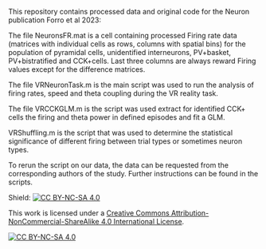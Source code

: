 This repository contains processed data and original code for the Neuron publication Forro et al 2023: 

The file NeuronsFR.mat is a cell containing processed Firing rate data (matrices with individual cells as rows, 
columns with spatial bins) for the population of pyramidal cells, unidentified interneurons, PV+basket, 
PV+bistratified and CCK+cells. Last three columns are always reward Firing values except for the difference matrices.  

The file VRNeuronTask.m is the main script was used to run the analysis of firing rates, speed and theta coupling during 
the VR reality task. 

The file VRCCKGLM.m is the script was used extract for identified CCK+ cells the firing and theta power in defined
episodes and fit a GLM. 

VRShuffling.m is the script that was used to determine the statistical significance of different firing between 
trial types or sometimes neuron types. 

To rerun the script on our data, the data can be requested from the corresponding authors of the study. Further
instructions can be found in the scripts. 

Shield: [![CC BY-NC-SA 4.0][cc-by-nc-sa-shield]][cc-by-nc-sa]

This work is licensed under a
[Creative Commons Attribution-NonCommercial-ShareAlike 4.0 International License][cc-by-nc-sa].

[![CC BY-NC-SA 4.0][cc-by-nc-sa-image]][cc-by-nc-sa]

[cc-by-nc-sa]: http://creativecommons.org/licenses/by-nc-sa/4.0/
[cc-by-nc-sa-image]: https://licensebuttons.net/l/by-nc-sa/4.0/88x31.png
[cc-by-nc-sa-shield]: https://img.shields.io/badge/License-CC%20BY--NC--SA%204.0-lightgrey.svg
